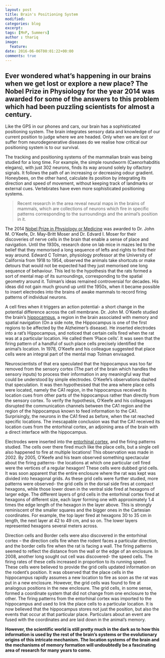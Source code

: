 ```yaml
---
layout: post
title: Brain's Positioning System
modified:
categories: blog
excerpt:
tags: [MnP, Summers]
author : thariq
image:
  feature:
date: 2016-06-06T00:01:22+00:00
comments: true
---
```


## Ever wondered what’s happening in our brains when we get lost or explore a new place? The Nobel Prize in Physiology for the year 2014 was awarded for some of the answers to this problem which had been puzzling scientists for almost a century.



Like the GPS in our phones and cars, our brain has a sophisticated positioning system. The brain integrates sensory data and knowledge of our current position to judge where we are headed. Only when we are lost or suffer from neurodegenerative diseases do we realise how critical our positioning system is to our survival.

The tracking and positioning systems of the mammalian brain was being studied for a long time. For example, the simple roundworm (Caenorhabditis elegans), with just 302 neurons, finds its way around solely by olfactory signals. It follows the path of an increasing or decreasing odour gradient. Honeybees, on the other hand, calculate its position by integrating its direction and speed of movement, without keeping track of landmarks or external cues. Vertebrates have even more sophisticated positioning systems.

>Recent research in the area reveal neural maps in the brains of mammals, which are collections of neurons which fire in specific patterns corresponding to the surroundings and the animal’s position in it.

The 2014 <a href = "https://www.nobelprize.org/nobel_prizes/medicine/laureates/2014/advanced-medicineprize2014.pdf">Nobel Prize in Physiology or Medicine</a> was awarded to Dr. John M. O’Keefe, Dr. May-Britt Moser and Dr. Edvard I. Moser for their discoveries of nerve cells in the brain that enable a sense of place and navigation.
Until the 1930s, research done on lab mice in mazes led to the belief that they memorised a long sequence of lefts and rights to find their way around. Edward C Tolman, physiology professor at the University of California from 1918 to 1954, observed the animals take shortcuts or make detours that would not be expected had they just memorised one long sequence of behaviour. This led to the hypothesis that the rats formed a sort of mental map of its surroundings, corresponding to the spatial geometry around it. Tolman’s ideas remained controversial for decades.
His ideas did not gain much ground up until the 1950s, when it became possible to insert electrodes into the brains of awake mammals to record firing patterns of individual neurons.

A cell fires when it triggers an action potential- a short change in the potential difference across the cell membrane.
Dr. John M. O’Keefe studied the brain’s <a href="https://en.wikipedia.org/wiki/Hippocampus">hippocampus</a>, a region in the brain associated with memory and spatial navigation (On a side note, the Hippocampus is one of the first regions to be affected by the Alzheimer’s disease). He inserted electrodes into a rat’s Hippocampus, and noticed that certain cells fired when the rat was at a particular location. He called them ‘Place cells’. It was seen that the firing pattern of a handful of such place cells precisely identified the animal’s location. In 1978, O’Keefe and his colleague suggested that place cells were an integral part of the mental map Tolman envisaged.

Neuroscientists of that era speculated that the hippocampus was too far removed from the sensory cortex (The part of the brain which handles the sensory inputs) to process their information in any meaningful way that could be understood by simple electrodes. O’Keefe’s observations dashed that speculation. It was then hypothesised that the area where place cells were located, namely the CA1 region, in the hippocampus received its location cues from other parts of the hippocampus rather than directly from the sensory cortex.
To verify the hypothesis, O’Keefe and his colleagues disrupted the communication channels between the CA1 region and the region of the hippocampus known to feed information to the CA1. Surprisingly, the neurons in the CA1 fired as before, when the rat reached specific locations. The inescapable conclusion was that the CA1 received its location cues from the entorhinal cortex, an adjoining area of the brain with a direct interface with the hippocampus.

Electrodes were inserted into the <a href="https://en.wikipedia.org/wiki/Entorhinal_cortex">entorhinal cortex</a>, and the firing patterns studied. The cells over there fired much like the place cells, but a single cell also happened to fire at multiple locations! This observation was made in 2002.
By 2005, O’Keefe and his team observed something spectacular about the firing patterns- the locations at which one particular cell fired were the vertices of a regular hexagon! These cells were dubbed grid cells. It was soon apparent that the entire enclosure where the rat was kept was divided into hexagonal grids. As these grid cells were further studied, more patterns were observed- the grid cells in the dorsal side fires at compact hexagons, while those lower down in the ventral side fired at hexagons of larger edge. The different layers of grid cells in the entorhinal cortex fired at hexagons of different size, each layer forming one with approximately 1.4 times the edge length of the hexagon in the layer above. This is strongly reminiscent of the smaller squares and the bigger ones in the Cartesian coordinates.
For example, the top layer fired at hexagons 30 to 35 cm in length, the next layer at 42 to 49 cm, and so on. The lower layers represented hexagons several meters across.

Direction cells and Border cells were also discovered in the entorhinal cortex – the direction cells fire when the rodent faces a particular direction, and the border cells fire when the rat is facing a wall. The firing patterns seemed to reflect the distance from the wall or the edge of an enclosure. In 2008, another long sought out cell was discovered- the speed cells. The firing rates of these cells increased in proportion to its running speed. These cells were believed to provide the grid cells updated information on the rodent’s position.
It was observed that the place cells in the hippocampus rapidly assumes a new location to fire as soon as the rat was put in a new enclosure. However, the grid cells was found to fire at analogous positions in the new enclosure. The grid cells, in some sense, formed a coordinate system that did not change from one enclosure to the other. The firing patterns from the entorhinal cortex was imported to the hippocampus and used to link the place cells to a particular location.
It is now believed that the hippocampus stores not just the position, but also the events that occur at that particular place. Particulars about an event are fused with the coordinates and are laid down in the animal’s memory.

<b>However, the scientific world is still pretty much in the dark as to how this information is used by the rest of the brain’s systems or the evolutionary origins of this intricate mechanism. The location systems of the brain and the mechanisms of memory formation will undoubtedly be a fascinating area of research for many years to come.</b>
